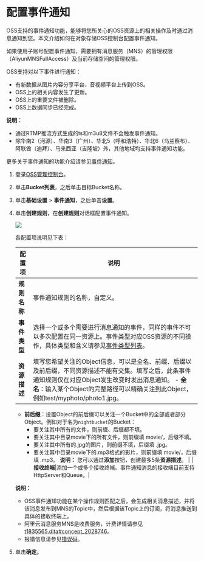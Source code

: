 # 配置事件通知

OSS支持的事件通知功能，能够将您所关心的OSS资源上的相关操作及时通过消息通知到您。本文介绍如何在对象存储OSS控制台配置事件通知。

如果使用子账号配置事件通知，需要拥有消息服务（MNS）的管理权限（AliyunMNSFullAccess）及当前存储空间的管理权限。

OSS支持对以下事件进行通知：

-   有新数据从图片内容分享平台、音视频平台上传到OSS。
-   OSS上的相关内容发生了更新。
-   OSS上的重要文件被删除。
-   OSS上数据同步已经完成。

**说明：**

-   通过RTMP推流方式生成的ts和m3u8文件不会触发事件通知。
-   除华南2（河源）、华南3（广州）、华北5（呼和浩特）、华北6（乌兰察布）、阿联酋（迪拜）、马来西亚（吉隆坡）外，其他地域均支持事件通知功能。

更多关于事件通知的功能介绍请参见[事件通知](/intl.zh-CN/开发指南/事件通知.md)。

1.  登录[OSS管理控制台](https://oss.console.aliyun.com/)。

2.  单击**Bucket列表**，之后单击目标Bucket名称。

3.  单击**基础设置** \> **事件通知**，之后单击**设置**。

4.  单击**创建规则**，在**创建规则**对话框配置事件通知。

    ![](https://static-aliyun-doc.oss-cn-hangzhou.aliyuncs.com/assets/img/zh-CN/1594459951/p11309.png)

    各配置项说明见下表：

    |配置项|说明|
    |---|--|
    |**规则名称**|事件通知规则的名称，自定义。|
    |**事件类型**|选择一个或多个需要进行消息通知的事件，同样的事件不可以多次配置在同一资源上。事件类型对应OSS资源的不同操作，具体类型和含义请参见[事件类型列表](/intl.zh-CN/开发指南/事件通知.md)。|
    |**资源描述**|填写您希望关注的Object信息，可以是全名、前缀、后缀以及前后缀，不同资源描述不能有交集。填写之后，此条事件通知规则仅在对应Object发生改变时发出消息通知。     -   **全名**：输入某个Object的完整路径可以精确关注到此Object，例如test/myphoto/photo1.jpg。
    -   **前后缀**：设置Object的前后缀可以关注一个Bucket中的全部或者部分Object。例如对于名为`nightbucket`的Bucket：
        -   要关注其中所有的文件，则前缀、后缀都不填。
        -   要关注其中目录movie下的所有文件，则前缀填 movie/，后缀不填。
        -   要关注其中所有的.jpg的图片，则前缀不填，后缀填 .jpg。
        -   要关注其中目录movie下的.mp3格式的影片，则前缀填 movie/，后缀填 .mp3。
**说明：** 您可以通过**添加**按钮，创建最多5条**资源描述**。 |
    |**接收终端**|添加一个或多个接收终端。事件通知消息的接收端目前支持HttpServer和Queue。|

    **说明：**

    -   OSS事件通知功能在某个操作规则匹配之后，会生成相关消息描述，并将该消息发布到MNS的Topic中，然后根据该Topic上的订阅，将消息推送到具体的接收终端上。
    -   阿里云消息服务MNS是收费服务，计费详情请参见[t1835565.dita\#concept\_2028746]()。
    -   报错信息请参见[错误码]()。
5.  单击**确定**。



